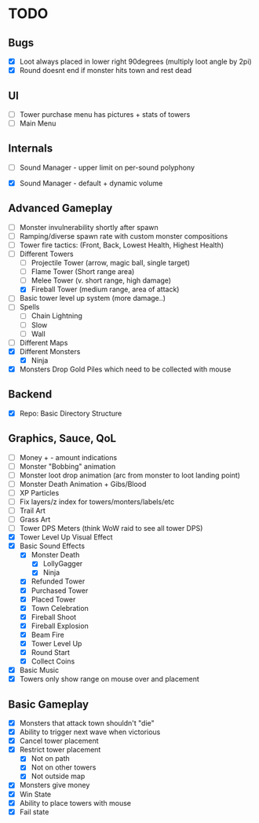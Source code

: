 # TODO

## Bugs
- [x] Loot always placed in lower right 90degrees (multiply loot angle by 2pi)
- [x] Round doesnt end if monster hits town and rest dead

## UI
- [ ] Tower purchase menu has pictures + stats of towers
- [ ] Main Menu

## Internals
- [ ] Sound Manager - upper limit on per-sound polyphony
- [x] Sound Manager - default + dynamic volume


## Advanced Gameplay
- [ ] Monster invulnerability shortly after spawn
- [ ] Ramping/diverse spawn rate with custom monster compositions
- [ ] Tower fire tactics: (Front, Back, Lowest Health, Highest Health)
- [ ] Different Towers
  - [ ] Projectile Tower (arrow, magic ball, single target)
  - [ ] Flame Tower (Short range area)
  - [ ] Melee Tower (v. short range, high damage)
  - [x] Fireball Tower (medium range, area of attack)
- [ ] Basic tower level up system (more damage..)
- [ ] Spells
  - [ ] Chain Lightning
  - [ ] Slow
  - [ ] Wall
- [ ] Different Maps
- [x] Different Monsters
    - [x] Ninja
- [x] Monsters Drop Gold Piles which need to be collected with mouse

## Backend
- [x] Repo: Basic Directory Structure

## Graphics, Sauce, QoL
- [ ] Money + - amount indications
- [ ] Monster "Bobbing" animation
- [ ] Monster loot drop animation (arc from monster to loot landing point)
- [ ] Monster Death Animation + Gibs/Blood
- [ ] XP Particles
- [ ] Fix layers/z index for towers/monters/labels/etc
- [ ] Trail Art
- [ ] Grass Art
- [ ] Tower DPS Meters (think WoW raid to see all tower DPS)
- [x] Tower Level Up Visual Effect
- [x] Basic Sound Effects
    - [x] Monster Death
        - [x] LollyGagger
        - [x] Ninja
    - [x] Refunded Tower
    - [x] Purchased Tower
    - [x] Placed Tower
    - [x] Town Celebration
    - [x] Fireball Shoot
    - [x] Fireball Explosion
    - [x] Beam Fire
    - [x] Tower Level Up
    - [x] Round Start
    - [x] Collect Coins
- [x] Basic Music
- [x] Towers only show range on mouse over and placement

## Basic Gameplay
- [x] Monsters that attack town shouldn't "die"
- [x] Ability to trigger next wave when victorious
- [x] Cancel tower placement
- [x] Restrict tower placement
  - [x] Not on path
  - [x] Not on other towers
  - [x] Not outside map
- [x] Monsters give money
- [x] Win State
- [x] Ability to place towers with mouse
- [x] Fail state
